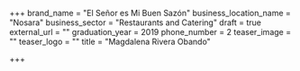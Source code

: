 +++
brand_name = "El Señor es Mi Buen Sazón"
business_location_name = "Nosara"
business_sector = "Restaurants and Catering"
draft = true
external_url = ""
graduation_year = 2019
phone_number = 2
teaser_image = ""
teaser_logo = ""
title = "Magdalena Rivera Obando"

+++
